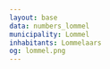```yaml
---
layout: base
data: numbers_lommel
municipality: Lommel
inhabitants: Lommelaars
og: lommel.png
---
```

